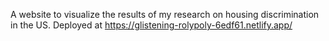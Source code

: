 A website to visualize the results of my research on housing discrimination in the US.
Deployed at https://glistening-rolypoly-6edf61.netlify.app/

